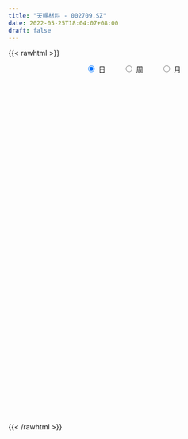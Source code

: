 ```yaml
---
title: "天赐材料 - 002709.SZ"
date: 2022-05-25T18:04:07+08:00
draft: false
---
```

{{< rawhtml >}}
    <div style="text-align: center">
        <label style="padding: 1rem;"><input style="margin-right: .5rem" type="radio" name="period" value="D" checked onclick="period_change(this)">日</label>
        <label style="padding: 1rem;"><input style="margin-right: .5rem" type="radio" name="period" value="W" onclick="period_change(this)">周</label>
        <label style="padding: 1rem;"><input style="margin-right: .5rem" type="radio" name="period" value="M" onclick="period_change(this)">月</label>
    </div>
    <div id="chart" style="height: 700px;"></div> 
    <script type="text/javascript">
        const D_v = [146610.89,296050.94,270060.99,301395.14,248421.89,212998.62,161879.85,190440.83,153342.07,204716.61,340727.83,341627.87,284047.06,204677.48,257023.38,271133.71,210366.09,283692.91,171158.28,264083.84,247212.95,197662.8,270755.02,348395.5,330061.61,251021.34,270793.5,261321.87,198072.97,214723.4,231269.97,252155.11,188800.16,212607.61,224177.78,234245.81,293878.9,325997.08,310936.16,480791.46,459221.51,317027.76,375090.92,255789.93,343182.41,430752.64,280486.42,303222.62,254091.18,371368.06,314165.28,293637.95,295348.23,248894.53,263491.86,388857.61,259674.28,325406.55,360393.08,289061.78,281827.35,284342.46,198847.44,163125.57,172886.31,195305.27,139134.99,172456.84,221034.57,202515.23,197557.16,142038.43,335033.81,204730.26,175679.51,208473.36,149776.09,233798.6,178527.36,191777.98,202670.89,237260.34,178100.0,201797.91,141532.88,147325.65,244828.42,168532.45,171125.82,178998.53,108762.5,217595.95,181544.03,163168.52,131994.87,192333.71,220668.77,283054.77,222512.56,137411.01,159674.37,176926.82,239869.65,231382.66,218200.62,199398.53,238020.04,132437.32,301415.98,204168.93,345527.56,206762.62,264691.93,238703.12,144588.13,148234.44,187689.96,161597.79,220700.37,163004.31,247758.36,147367.15,128318.87,238758.02,162579.71,158253.11,159910.02,233366.84,277795.39,218167.85,211755.01,111253.94,168132.67,191182.46,130188.89,132173.1,104055.81,108575.57,135527.95,224774.46,252635.95,206531.11,239644.67,250541.52,184200.28,152396.98,119693.05,103711.94,167913.37,108616.49,105698.31,106948.12,168082.66,109513.66,163779.92,121816.95,87569.04,135667.39,206734.64,195547.97,125663.28,157980.37,146262.17,143483.73,173334.76,103733.25,127176.82,143616.57,386325.56,239912.36,159230.25,146559.89,143792.0,108228.38,74557.81,123439.91,121666.12,120037.13,130310.4,127168.72,104590.49,154105.68,113580.98,156676.98,96139.54,238461.4,150407.32,110605.42,141100.31,217024.82,254185.93,150321.79,213029.3,195712.95,211738.32,138589.24,183735.04,160916.59,166741.53,157720.02,138620.0,290796.46,138980.89,196262.71,241016.26,261226.59,117765.19,124157.71,145324.23,133573.59,119413.91,119412.57,119238.96,130275.35,133876.48,132878.9,131158.8,139267.39,94882.17,101571.7,131060.59,122595.27,145145.26,138829.05,238593.53,170345.84,135332.06,143956.98,130405.36,123000.51,164869.85,135738.63,249543.98,179599.65,251785.23,190237.08,116850.07,102608.07,180442.78,302788.59,185355.58,148827.36,284434.01,441293.5,583297.9,473260.66,413546.67,307626.77,397016.55,336366.91]
const D_histogram = [0.0,0.199742906,0.39771503,0.6200708829,0.724159089,0.8056736411,0.790508391,0.7321380054,0.5982944997,0.6158916734,0.8154912636,1.0768945749,1.046984046,0.9757170545,0.9402782033,0.9999348597,0.8997702662,0.6810752378,0.4715559149,0.5243707403,0.4443672842,0.303008352,-0.1453010277,-0.3693327011,-0.2350636783,-0.1766401994,0.0421191784,0.1548090115,0.0746003832,0.0566511764,0.0100604232,0.0103891039,-0.0322011999,-0.2369835095,-0.4148462179,-0.4545943306,-0.5384488484,-0.4496559787,-0.4858330198,-0.1810332417,-0.0455497857,0.1673578109,-0.0662635813,-0.260444555,-0.619200521,-1.0142850003,-1.1193207346,-0.9793382409,-0.8205601836,-0.6402896022,-0.5674129575,-0.7397020848,-0.6446741414,-0.446797592,-0.425259724,-0.1627975222,-0.0854741042,0.2955326642,0.6639341518,0.9322612903,1.0820484142,0.893568971,0.7669255444,0.7429108992,0.5551308769,0.2158995291,-0.0443398939,-0.128770255,0.0611929122,0.213931862,0.3234279911,0.7595237451,0.9147278084,0.8278513334,0.817346732,0.6403302772,0.4688565883,0.0697163441,-0.0502749392,-0.4143878438,-0.5056439078,-0.1951509928,-0.1464591417,-0.0440472816,0.0534861214,0.0361898264,0.2124859141,0.3367993451,0.3292982146,0.4743910974,0.5143038692,0.154656007,0.0494393026,-0.1328219299,-0.5031620569,-0.8046892175,-0.5432256553,-0.8275371072,-0.9970593362,-1.2616664496,-1.3367194051,-1.4736765637,-1.300279226,-1.1467911144,-0.8717150203,-0.5886588464,-0.5322326694,-0.5882131445,-0.1872210048,0.1936062823,0.8080391115,1.1787822083,1.3965403482,1.0700754893,0.7630879902,0.3815174676,0.0646003309,-0.1075013644,-0.0267445143,-0.0256671242,-0.2679286842,-0.4518779175,-0.570532108,-0.9365542407,-1.228630666,-1.298350264,-1.3225933296,-1.4202590045,-1.17480684,-0.9096386348,-0.8604989627,-0.7625286583,-0.5739344553,-0.3247557738,-0.1983085392,-0.0506536141,0.0221375054,0.0298695255,-0.0280598977,-0.2476970368,-0.1767747927,-0.2273062384,-0.1678557701,-0.2701677603,-0.2982564628,-0.3157256765,-0.266567706,-0.2923881743,-0.3986918602,-0.3986817186,-0.331753398,-0.3220246188,-0.4265531869,-0.4551561945,-0.2678099039,-0.1099981953,-0.0348351045,-0.0169244034,-0.0849447082,-0.3127681238,-0.4118575197,-0.4070098921,-0.4206780572,-0.4579076974,-0.2963882006,-0.2222664192,-0.060147615,0.1129437165,0.0153428559,-0.1485492319,-0.1982615367,-0.1286460127,0.0574290939,0.1328635821,0.177815046,0.1939233638,0.1316866563,0.2068914887,0.1025713544,0.0637623902,-0.0151677921,-0.1157111322,-0.1386554078,0.0055472488,0.1061733767,0.3936874367,0.487500461,0.5505857704,0.6126771894,0.7909265577,0.9116232744,0.9913266531,1.1514601805,1.1772305389,0.9641536715,0.7907504844,0.4839970634,0.1111732545,-0.1315855568,-0.3194208068,-0.1353759179,0.0771092711,0.1137977966,0.1487775669,0.3288895994,0.5488756052,0.600351956,0.6642069664,0.6307720832,0.5151088454,0.3984572274,0.1690770063,-0.0834929532,-0.1659509494,-0.1098223364,-0.2339508589,-0.2360513595,-0.3496703357,-0.4186330701,-0.4892814059,-0.6477969718,-0.6851379128,-0.7276704175,-0.7077422088,-0.7365604626,-0.6766901623,-0.5675885784,-0.5889958148,-0.6307712867,-0.6921452945,-0.8358346297,-0.9243454479,-0.7448252999,-0.5857469124,-0.3275864511,-0.1193462948,-0.0097989277,0.094315032,0.2077428991,0.444242084,0.5504258023,0.5845999374,0.5460929548,0.6019273061,0.7457793199,0.8519572177,0.873407068,0.8545903277,0.6666223219,0.483714245]
const D_fast = [0.0,0.2496786325,0.547079514,0.9244530876,1.209581066,1.4925140283,1.674975876,1.7996399917,1.8153701109,1.9869402031,2.3904126091,2.9210395642,3.1528750468,3.3255373189,3.5251680185,3.8348083898,3.9595863629,3.9111601439,3.8195297998,4.0034373102,4.0345256752,3.968918831,3.4842841943,3.1679193457,3.243422449,3.257685878,3.4869750503,3.6383671363,3.5768086039,3.5730221912,3.5289465438,3.5318725004,3.4812318966,3.2172037097,2.9356294468,2.7822327515,2.5637660215,2.5401448966,2.3825096005,2.6420510683,2.7661470778,3.0208941271,2.7707068396,2.5114147272,1.9978586308,1.3492029015,0.9643369836,0.859484917,0.8131229285,0.8333211092,0.7643445146,0.4071298661,0.3409892742,0.4271664255,0.3423893626,0.5641521838,0.6201070758,1.0749970103,1.6093820357,2.1107744969,2.5310737243,2.5659865239,2.6310744834,2.7927875629,2.7437902599,2.4585337944,2.1872093979,2.070586473,2.2758478683,2.4820697836,2.6724229105,3.2983996007,3.6822856161,3.8023719744,3.996204056,3.9792701706,3.9250106288,3.5432994706,3.4107394525,2.9430295869,2.725362546,2.9870677128,2.9991447784,3.0905448181,3.2014497515,3.193200913,3.4226184793,3.6311317466,3.7059551697,3.9696458269,4.138134566,3.8171507055,3.7242938268,3.5088271118,3.0126964706,2.5099970056,2.635654154,2.1444584252,1.7256713622,1.1456476364,0.7364148297,0.23103853,0.0793660613,-0.0538436057,0.0033037333,0.1391951956,0.0625632052,-0.140470556,0.2137163326,0.6429451902,1.4593877973,2.1248264462,2.6917196731,2.6327736866,2.516558185,2.2303670293,1.9295999753,1.730622939,1.8046936605,1.7993542695,1.4901105385,1.1931918257,0.9319046083,0.3317439154,-0.2674901764,-0.6617973404,-1.0166887384,-1.4694191644,-1.5176687099,-1.4799101634,-1.645895232,-1.7385570922,-1.6934465029,-1.5254567649,-1.4485866651,-1.3135951435,-1.2352696477,-1.2200702462,-1.2850146439,-1.5665760422,-1.5398474962,-1.6472055015,-1.6297189757,-1.799572906,-1.9022257242,-1.998626357,-2.0161103131,-2.1150278249,-2.3210044759,-2.4206647639,-2.4366747928,-2.5074521683,-2.7186190331,-2.8610110893,-2.7406172747,-2.6103051149,-2.5438508003,-2.5301712,-2.6194276818,-2.9254431284,-3.1274969043,-3.2244017496,-3.3432394291,-3.4949459936,-3.407523547,-3.3889683704,-3.2418864699,-3.0405592093,-3.1343243559,-3.3353537517,-3.4346314406,-3.3971774198,-3.1967450398,-3.0880946561,-2.9986894306,-2.9341002719,-2.9634153153,-2.8364876107,-2.9151649064,-2.9380332731,-3.0207554034,-3.1502265265,-3.207834654,-3.0622451852,-2.9350757133,-2.549139794,-2.3334516546,-2.1327199025,-1.9174591862,-1.5414781784,-1.1928756432,-0.8653406011,-0.4173420286,-0.0972640355,-0.069302485,-0.045018051,-0.2307722061,-0.5758027014,-0.8514579019,-1.1191483536,-0.9689474442,-0.7371849374,-0.6720469628,-0.5998728007,-0.3375383684,0.0196665387,0.2212308786,0.4511376305,0.5753957681,0.5885097417,0.5714724305,0.3843614611,0.1109182632,-0.0130274703,0.0156455586,-0.1669706786,-0.2280840192,-0.4291205792,-0.6027415812,-0.7957102684,-1.1161750773,-1.3248004964,-1.5492506055,-1.706257949,-1.9192163185,-2.0285185587,-2.0613141195,-2.2299703096,-2.4294386032,-2.6638489346,-3.0164969272,-3.3360941074,-3.3427802844,-3.3301386249,-3.1538747764,-2.9754711938,-2.8683735586,-2.7406808409,-2.575317249,-2.2277575432,-1.9839673743,-1.8036432548,-1.7056269987,-1.4993108209,-1.1690139771,-0.8498467749,-0.6100451575,-0.4152143159,-0.4365267413,-0.4985062569]
const D_slow = [0.0,0.0499357265,0.149364484,0.3043822047,0.485421977,0.6868403872,0.884467485,1.0675019863,1.2170756112,1.3710485296,1.5749213455,1.8441449892,2.1058910008,2.3498202644,2.5848898152,2.8348735301,3.0598160967,3.2300849061,3.3479738849,3.4790665699,3.590158391,3.665910479,3.6295852221,3.5372520468,3.4784861272,3.4343260774,3.444855872,3.4835581248,3.5022082206,3.5163710148,3.5188861206,3.5214833965,3.5134330965,3.4541872192,3.3504756647,3.2368270821,3.10221487,2.9898008753,2.8683426203,2.8230843099,2.8116968635,2.8535363162,2.8369704209,2.7718592822,2.6170591519,2.3634879018,2.0836577182,1.8388231579,1.633683112,1.4736107115,1.3317574721,1.1468319509,0.9856634156,0.8739640175,0.7676490866,0.726949706,0.70558118,0.779464346,0.945447884,1.1785132065,1.4490253101,1.6724175529,1.864148939,2.0498766637,2.188659383,2.2426342653,2.2315492918,2.199356728,2.2146549561,2.2681379216,2.3489949194,2.5388758556,2.7675578077,2.9745206411,3.1788573241,3.3389398934,3.4561540404,3.4735831265,3.4610143917,3.3574174307,3.2310064538,3.1822187056,3.1456039201,3.1345920997,3.1479636301,3.1570110867,3.2101325652,3.2943324015,3.3766569551,3.4952547295,3.6238306968,3.6624946985,3.6748545242,3.6416490417,3.5158585275,3.3146862231,3.1788798093,2.9719955325,2.7227306984,2.407314086,2.0731342347,1.7047150938,1.3796452873,1.0929475087,0.8750187536,0.727854042,0.5947958747,0.4477425885,0.4009373373,0.4493389079,0.6513486858,0.9460442379,1.2951793249,1.5626981973,1.7534701948,1.8488495617,1.8649996444,1.8381243033,1.8314381748,1.8250213937,1.7580392227,1.6450697433,1.5024367163,1.2682981561,0.9611404896,0.6365529236,0.3059045912,-0.0491601599,-0.3428618699,-0.5702715286,-0.7853962693,-0.9760284339,-1.1195120477,-1.2007009911,-1.2502781259,-1.2629415294,-1.2574071531,-1.2499397717,-1.2569547461,-1.3188790053,-1.3630727035,-1.4198992631,-1.4618632056,-1.5294051457,-1.6039692614,-1.6829006805,-1.749542607,-1.8226396506,-1.9223126156,-2.0219830453,-2.1049213948,-2.1854275495,-2.2920658462,-2.4058548948,-2.4728073708,-2.5003069196,-2.5090156958,-2.5132467966,-2.5344829737,-2.6126750046,-2.7156393845,-2.8173918576,-2.9225613719,-3.0370382962,-3.1111353464,-3.1667019512,-3.1817388549,-3.1535029258,-3.1496672118,-3.1868045198,-3.236369904,-3.2685314071,-3.2541741337,-3.2209582381,-3.1765044766,-3.1280236357,-3.0951019716,-3.0433790994,-3.0177362608,-3.0017956633,-3.0055876113,-3.0345153944,-3.0691792463,-3.0677924341,-3.0412490899,-2.9428272307,-2.8209521155,-2.6833056729,-2.5301363756,-2.3324047361,-2.1044989175,-1.8566672542,-1.5688022091,-1.2744945744,-1.0334561565,-0.8357685354,-0.7147692696,-0.6869759559,-0.7198723451,-0.7997275468,-0.8335715263,-0.8142942085,-0.7858447594,-0.7486503676,-0.6664279678,-0.5292090665,-0.3791210775,-0.2130693359,-0.0553763151,0.0734008963,0.1730152031,0.2152844547,0.1944112164,0.1529234791,0.125467895,0.0669801802,0.0079673404,-0.0794502436,-0.1841085111,-0.3064288625,-0.4683781055,-0.6396625837,-0.821580188,-0.9985157402,-1.1826558559,-1.3518283965,-1.4937255411,-1.6409744948,-1.7986673164,-1.9717036401,-2.1806622975,-2.4117486595,-2.5979549844,-2.7443917125,-2.8262883253,-2.856124899,-2.8585746309,-2.8349958729,-2.7830601481,-2.6719996272,-2.5343931766,-2.3882431922,-2.2517199535,-2.101238127,-1.914793297,-1.7018039926,-1.4834522256,-1.2698046437,-1.1031490632,-0.9822205019]
const D_data = [['2021-05-14', 30.9171, 31.2798, 29.9085, 31.399],['2021-05-17', 31.4835, 34.4097, 31.2996, 34.4097],['2021-05-18', 34.7774, 35.7213, 34.2259, 36.2182],['2021-05-19', 35.1053, 37.6092, 35.0258, 38.6923],['2021-05-20', 37.3658, 37.6092, 37.0379, 38.3843],['2021-05-21', 38.0117, 38.5284, 37.9471, 39.363],['2021-05-24', 38.2551, 38.2501, 37.2664, 38.7023],['2021-05-25', 38.8066, 38.2601, 37.0627, 39.0003],['2021-05-26', 38.6476, 37.49, 37.2615, 38.8016],['2021-05-27', 38.2253, 39.7456, 37.2863, 39.7456],['2021-05-28', 41.6335, 43.4022, 40.3666, 43.7201],['2021-05-31', 44.2169, 46.4328, 43.7201, 46.7507],['2021-06-01', 45.3596, 44.5448, 43.0146, 45.3596],['2021-06-02', 44.7734, 44.8827, 43.9884, 45.6478],['2021-06-03', 44.1126, 46.1645, 43.2829, 48.2064],['2021-06-04', 46.1049, 48.589, 45.5087, 49.6223],['2021-06-07', 47.6202, 47.6599, 46.5073, 48.3356],['2021-06-08', 47.4463, 46.393, 44.6889, 49.9204],['2021-06-09', 46.1694, 46.2787, 44.5846, 46.6911],['2021-06-10', 46.0303, 50.0297, 45.8962, 50.0297],['2021-06-11', 49.5627, 49.1851, 47.8636, 50.4421],['2021-06-15', 49.9304, 48.6337, 47.8487, 51.0731],['2021-06-16', 47.8487, 43.7698, 43.7698, 48.3455],['2021-06-17', 42.3042, 45.0615, 42.1651, 45.7173],['2021-06-18', 45.7074, 49.5677, 45.0665, 49.5677],['2021-06-21', 51.1724, 49.4683, 48.3455, 51.5699],['2021-06-22', 50.1788, 52.6679, 48.7281, 53.9049],['2021-06-23', 52.7175, 52.8119, 51.6543, 55.0526],['2021-06-24', 53.2193, 51.0731, 50.5663, 53.4578],['2021-06-25', 51.1973, 52.1412, 49.4336, 52.3698],['2021-06-28', 51.6543, 52.1363, 50.3527, 53.0603],['2021-06-29', 53.3584, 53.11, 51.1029, 53.6565],['2021-06-30', 52.0021, 52.951, 51.1277, 53.6516],['2021-07-01', 52.9411, 50.6359, 49.677, 52.951],['2021-07-02', 49.682, 50.1589, 49.682, 51.7934],['2021-07-05', 50.8743, 51.4208, 49.7813, 52.4145],['2021-07-06', 52.2853, 50.5862, 48.5939, 52.8417],['2021-07-07', 49.6223, 52.802, 48.4797, 53.0703],['2021-07-08', 53.2293, 51.4208, 51.4208, 55.0426],['2021-07-09', 50.6756, 56.5629, 49.2646, 56.5629],['2021-07-12', 56.1406, 55.9469, 53.8205, 57.8],['2021-07-13', 55.9667, 58.3167, 55.6488, 58.734],['2021-07-14', 57.1343, 53.11, 52.9411, 57.2436],['2021-07-15', 52.1661, 52.7126, 51.396, 53.6565],['2021-07-16', 52.0667, 49.1802, 49.0858, 52.6033],['2021-07-19', 48.1915, 46.3781, 45.5087, 48.1915],['2021-07-20', 46.3533, 48.117, 45.9061, 48.584],['2021-07-21', 48.8423, 50.7203, 48.738, 51.4258],['2021-07-22', 51.2271, 51.2917, 49.7515, 51.9475],['2021-07-23', 53.9049, 52.1164, 51.4208, 55.147],['2021-07-26', 52.2654, 51.1724, 49.5826, 54.3918],['2021-07-27', 50.621, 47.4811, 46.6017, 52.489],['2021-07-28', 46.1446, 50.2185, 46.1446, 50.4024],['2021-07-29', 51.6593, 51.9971, 50.1738, 52.4145],['2021-07-30', 51.6692, 50.149, 49.1851, 52.5635],['2021-08-02', 51.2221, 53.8105, 51.1973, 54.6502],['2021-08-03', 53.4578, 52.4145, 50.4421, 53.9447],['2021-08-04', 52.4145, 57.6559, 52.2456, 57.6559],['2021-08-05', 58.6197, 60.0407, 56.6374, 61.2281],['2021-08-06', 62.0876, 61.3075, 60.8107, 65.0784],['2021-08-09', 60.1201, 61.9534, 57.6758, 63.7916],['2021-08-10', 61.1088, 58.6247, 56.856, 62.5993],['2021-08-11', 59.3501, 59.4643, 56.5381, 59.8866],['2021-08-12', 58.6744, 61.2281, 58.0683, 62.4254],['2021-08-13', 59.6184, 59.4246, 59.1215, 63.5134],['2021-08-16', 59.1215, 56.7219, 55.3656, 59.2209],['2021-08-17', 56.7269, 56.4735, 56.0413, 58.5999],['2021-08-18', 57.1939, 57.9888, 56.5927, 60.4729],['2021-08-19', 57.8646, 62.0031, 56.6474, 62.5993],['2021-08-20', 62.0279, 62.8974, 61.387, 64.83],['2021-08-23', 63.5929, 63.6128, 61.6553, 64.5866],['2021-08-24', 67.5675, 69.9721, 67.0955, 69.9721],['2021-08-25', 71.3383, 69.1076, 67.3042, 72.5158],['2021-08-26', 69.1076, 67.3687, 66.3254, 69.987],['2021-08-27', 66.6881, 69.1623, 66.39, 69.9472],['2021-08-30', 69.0679, 67.6172, 66.8968, 71.2241],['2021-08-31', 67.6172, 67.6718, 66.0025, 68.6108],['2021-09-01', 67.1203, 63.9804, 62.0279, 67.7811],['2021-09-02', 63.4936, 66.5738, 63.3445, 66.8272],['2021-09-03', 66.0273, 62.4999, 61.4963, 67.0707],['2021-09-06', 62.2912, 64.7853, 59.2954, 65.7342],['2021-09-07', 64.5269, 70.5931, 64.0301, 70.9558],['2021-09-08', 70.4739, 68.6009, 67.7265, 70.7968],['2021-09-09', 69.0579, 70.0565, 67.8258, 72.9729],['2021-09-10', 69.828, 70.9906, 68.2928, 71.8103],['2021-09-13', 70.7571, 70.2553, 68.4617, 72.2873],['2021-09-14', 70.0516, 73.6684, 68.0693, 76.5102],['2021-09-15', 74.4435, 74.518, 73.6883, 77.0567],['2021-09-16', 73.2809, 73.9268, 72.5406, 77.007],['2021-09-17', 73.9317, 77.0269, 72.8636, 77.6927],['2021-09-22', 75.5166, 77.1163, 74.5279, 77.5834],['2021-09-23', 78.2491, 72.0289, 70.7471, 79.2874],['2021-09-24', 71.542, 74.5627, 70.3497, 77.9361],['2021-09-27', 74.9204, 73.3057, 71.3433, 76.9474],['2021-09-28', 73.3008, 69.7038, 69.0579, 74.5726],['2021-09-29', 69.5547, 68.7052, 68.0146, 72.9729],['2021-09-30', 69.5547, 75.5762, 68.8542, 75.5762],['2021-10-08', 77.007, 68.5611, 68.0196, 77.4542],['2021-10-11', 68.0593, 68.4419, 62.6042, 69.1374],['2021-10-12', 67.1452, 65.5305, 64.9343, 68.3922],['2021-10-13', 65.5355, 66.2608, 64.2288, 66.5738],['2021-10-14', 65.3318, 64.05, 62.8477, 65.7044],['2021-10-15', 64.5866, 67.1452, 62.8974, 67.6172],['2021-10-18', 66.6285, 66.9763, 63.5929, 68.263],['2021-10-19', 66.8521, 68.9933, 66.5788, 69.3063],['2021-10-20', 67.9699, 70.136, 67.2197, 72.9729],['2021-10-21', 70.5434, 67.8606, 65.5802, 70.5434],['2021-10-22', 66.5788, 66.077, 65.1827, 68.0047],['2021-10-25', 66.8173, 72.491, 66.385, 72.5357],['2021-10-26', 74.5229, 74.4236, 73.0325, 76.5847],['2021-10-27', 76.5152, 80.5345, 75.0247, 81.8659],['2021-10-28', 82.6459, 81.0661, 80.4848, 84.7127],['2021-10-29', 81.4536, 81.9405, 78.9943, 83.4011],['2021-11-01', 82.4721, 76.0184, 75.7004, 82.4721],['2021-11-02', 77.007, 75.5166, 74.0758, 77.012],['2021-11-03', 74.4136, 73.4299, 71.4824, 75.2582],['2021-11-04', 74.5826, 72.789, 71.8401, 76.4357],['2021-11-05', 74.0212, 73.5243, 72.6152, 76.2419],['2021-11-08', 71.542, 76.6543, 70.6478, 78.0851],['2021-11-09', 76.7586, 76.1177, 73.5293, 77.3697],['2021-11-10', 75.0098, 72.5506, 68.8989, 75.0297],['2021-11-11', 71.5917, 72.0786, 70.3, 72.7841],['2021-11-12', 71.5569, 71.8898, 70.6229, 72.7841],['2021-11-15', 71.0452, 67.0657, 66.077, 71.0999],['2021-11-16', 66.8222, 65.4957, 64.9443, 67.5625],['2021-11-17', 66.4844, 66.3999, 65.8783, 68.114],['2021-11-18', 66.5738, 65.7292, 64.2885, 66.9017],['2021-11-19', 66.0671, 63.3942, 62.9222, 66.1764],['2021-11-22', 64.0897, 67.0259, 64.0897, 67.2445],['2021-11-23', 67.0408, 67.7563, 65.0834, 67.8358],['2021-11-24', 67.7165, 65.0933, 64.6859, 68.427],['2021-11-25', 65.4311, 65.3268, 63.5979, 65.5752],['2021-11-26', 64.979, 66.554, 64.8598, 68.1189],['2021-11-29', 64.6213, 67.9749, 64.2388, 68.8095],['2021-11-30', 68.3177, 67.0707, 66.7924, 68.8095],['2021-12-01', 67.0707, 67.801, 65.8584, 68.3127],['2021-12-02', 67.6668, 67.2694, 66.4596, 68.104],['2021-12-03', 67.0707, 66.5142, 65.8634, 67.7414],['2021-12-06', 66.3354, 65.3765, 65.0834, 67.6022],['2021-12-07', 65.5802, 62.3012, 61.397, 65.8286],['2021-12-08', 63.1309, 65.1778, 63.106, 66.6732],['2021-12-09', 64.9592, 63.3495, 62.9967, 65.0883],['2021-12-10', 62.8477, 64.3878, 62.5993, 64.9095],['2021-12-13', 64.5965, 61.854, 61.854, 64.984],['2021-12-14', 61.551, 61.9783, 60.6666, 62.5496],['2021-12-15', 62.3906, 61.5063, 61.2728, 62.9272],['2021-12-16', 61.7845, 61.9484, 60.8604, 62.2863],['2021-12-17', 61.7199, 60.5921, 60.5872, 62.0975],['2021-12-20', 60.4133, 58.6794, 57.7801, 60.5474],['2021-12-21', 58.6794, 59.1215, 58.6197, 60.4381],['2021-12-22', 59.7823, 59.5538, 59.4942, 60.5673],['2021-12-23', 60.1152, 58.4757, 58.2918, 60.3636],['2021-12-24', 58.9725, 56.1655, 55.0526, 59.1215],['2021-12-27', 57.1939, 56.0661, 55.147, 57.2336],['2021-12-28', 56.24, 58.5651, 55.7432, 58.8483],['2021-12-29', 58.4757, 58.6247, 57.2336, 59.4445],['2021-12-30', 58.6545, 57.805, 57.7404, 59.4196],['2021-12-31', 58.1279, 56.9604, 56.8411, 59.042],['2022-01-04', 58.3862, 55.3457, 54.9979, 58.6247],['2022-01-05', 54.6005, 52.012, 51.7438, 54.6353],['2022-01-06', 51.6891, 52.0667, 51.1227, 52.5685],['2022-01-07', 51.9425, 52.3896, 51.1277, 53.2988],['2022-01-10', 52.2952, 51.391, 50.6756, 52.6033],['2022-01-11', 51.6047, 50.1788, 49.7316, 52.484],['2022-01-12', 51.4208, 52.2654, 51.0731, 52.4642],['2022-01-13', 52.2654, 51.1526, 51.0234, 52.3747],['2022-01-14', 50.4371, 52.33, 50.4371, 52.961],['2022-01-17', 51.7686, 52.9461, 51.6742, 53.6814],['2022-01-18', 52.1661, 49.359, 48.5741, 52.1661],['2022-01-19', 49.4336, 47.3121, 46.8501, 49.5379],['2022-01-20', 47.3121, 47.5655, 46.865, 48.0921],['2022-01-21', 47.0886, 48.5194, 46.8898, 49.513],['2022-01-24', 48.1915, 50.1788, 47.7841, 51.0035],['2022-01-25', 50.1937, 49.1156, 49.0113, 51.1178],['2022-01-26', 49.1156, 48.7281, 48.1915, 50.1092],['2022-01-27', 49.2299, 48.2313, 48.1915, 50.3775],['2022-01-28', 48.4399, 46.8103, 46.2937, 49.1851],['2022-02-07', 48.1915, 48.266, 47.3718, 49.7813],['2022-02-08', 47.9481, 45.6279, 44.7237, 48.1865],['2022-02-09', 45.9359, 45.6975, 44.0679, 45.9757],['2022-02-10', 46.1049, 44.4654, 44.0778, 46.1595],['2022-02-11', 44.1176, 43.2233, 43.0941, 45.2106],['2022-02-14', 43.0743, 43.3227, 42.7315, 44.0927],['2022-02-15', 43.2879, 45.2553, 43.2879, 45.305],['2022-02-16', 45.6577, 44.9821, 44.2915, 45.6577],['2022-02-17', 44.9821, 48.1518, 44.5697, 49.1851],['2022-02-18', 48.1269, 46.701, 46.4974, 48.1965],['2022-02-21', 46.8948, 46.7656, 46.1446, 47.4363],['2022-02-22', 46.4974, 47.1879, 45.8614, 47.6202],['2022-02-23', 47.0737, 49.513, 46.9644, 50.2632],['2022-02-24', 49.1851, 49.9701, 48.8374, 51.396],['2022-02-25', 50.7849, 50.4818, 50.0496, 51.4308],['2022-02-28', 50.6657, 52.7573, 50.1838, 53.0603],['2022-03-01', 53.4081, 52.3101, 51.4059, 53.7758],['2022-03-02', 51.7934, 49.5031, 48.9268, 52.1015],['2022-03-03', 49.4336, 49.523, 48.4797, 49.985],['2022-03-04', 47.7841, 46.9495, 46.701, 49.0957],['2022-03-07', 46.7507, 44.4157, 44.1673, 46.7507],['2022-03-08', 44.4455, 44.2666, 42.8606, 45.6229],['2022-03-09', 44.515, 43.4966, 41.241, 44.8032],['2022-03-10', 47.4363, 47.8487, 46.1098, 47.8487],['2022-03-11', 47.5953, 49.1404, 46.9544, 49.4336],['2022-03-14', 47.9928, 47.5754, 47.5407, 48.6883],['2022-03-15', 47.5506, 47.7444, 46.701, 50.3576],['2022-03-16', 49.4186, 50.2384, 48.0772, 50.6756],['2022-03-17', 52.1661, 52.0915, 51.1724, 53.8851],['2022-03-18', 51.6196, 51.1128, 50.3378, 52.638],['2022-03-21', 51.4208, 52.0468, 50.6756, 53.1994],['2022-03-22', 53.2044, 51.4109, 50.7054, 53.2044],['2022-03-23', 51.8431, 50.4371, 49.8807, 52.017],['2022-03-24', 50.4272, 50.1788, 48.6138, 50.6756],['2022-03-25', 50.2781, 48.0822, 47.8934, 50.5067],['2022-03-28', 47.0985, 46.547, 45.9856, 48.4548],['2022-03-29', 47.4413, 47.6947, 46.7507, 48.8672],['2022-03-30', 47.9679, 49.2696, 47.2078, 49.6571],['2022-03-31', 48.8721, 46.701, 46.6067, 48.9119],['2022-04-01', 46.2589, 47.7046, 46.1844, 48.8771],['2022-04-06', 48.6883, 45.7521, 45.1559, 48.6883],['2022-04-07', 45.464, 45.4888, 44.8032, 46.3632],['2022-04-08', 45.3596, 44.6889, 44.6045, 46.1993],['2022-04-11', 44.0828, 42.4532, 42.2346, 44.0828],['2022-04-12', 42.2297, 42.8259, 41.7328, 43.1289],['2022-04-13', 42.8209, 41.872, 41.8223, 43.6158],['2022-04-14', 42.5278, 41.8869, 41.6583, 43.2233],['2022-04-15', 42.3241, 40.5156, 39.8251, 42.4284],['2022-04-18', 40.2424, 40.9628, 38.8662, 41.4397],['2022-04-19', 41.2311, 41.3354, 40.9727, 42.1303],['2022-04-20', 41.6484, 39.2488, 39.1991, 41.6832],['2022-04-21', 38.9705, 38.0862, 37.957, 39.6959],['2022-04-22', 37.3658, 36.7597, 36.7448, 38.0812],['2022-04-25', 35.6518, 34.2607, 34.2309, 36.4218],['2022-04-26', 34.4544, 33.2869, 33.1081, 34.678],['2022-04-27', 32.9441, 35.8654, 32.4821, 36.1933],['2022-04-28', 35.5226, 35.612, 34.7823, 36.4467],['2022-04-29', 35.9747, 37.2217, 34.7823, 37.341],['2022-05-05', 36.5113, 37.2764, 36.1188, 37.8378],['2022-05-06', 36.089, 36.4417, 35.8455, 37.331],['2022-05-09', 36.705, 36.5808, 36.3573, 37.3906],['2022-05-10', 36.5063, 37.0081, 35.4978, 37.4105],['2022-05-11', 37.1621, 39.373, 36.864, 40.6895],['2022-05-12', 38.7519, 38.6973, 38.1607, 39.1146],['2022-05-13', 39.0003, 38.28, 38.121, 39.1991],['2022-05-16', 38.6, 37.48, 37.4, 39.0],['2022-05-17', 37.5, 38.86, 37.01, 39.37],['2022-05-18', 38.86, 40.76, 38.61, 42.3],['2022-05-19', 39.95, 41.35, 39.6, 41.42],['2022-05-20', 41.6, 41.1, 40.61, 41.9],['2022-05-23', 41.15, 41.1, 40.3, 41.38],['2022-05-24', 41.09, 38.86, 38.75, 41.09],['2022-05-25', 38.71, 38.23, 37.89, 39.4]]
const W_v = [756591.5399999999,697669.7999999999,560140.04,393866.4,233557.35,204629.86,223781.98,296389.68,626485.4600000001,929748.8099999999,471221.42,339073.89,285676.12,233972.85,260870.87,247323.83,271949.65,444441.18,197069.43,158419.83,149494.74,162204.95,119006.99,183383.11,229761.19,209114.2,165526.04,215539.38,138967.74,152867.63,150641.18,108521.05,355937.44,343346.28,539084.02,324348.97,277397.5699999999,82678.33,163221.94,134865.07,181518.08,168831.4,347898.3,236324.24,243783.62,162612.65,311107.84,169283.44,162498.2,189732.22,154194.45,207492.12,219496.6,197573.34,406518.9800000001,236462.09,186869.06,188823.92,228780.11,221517.01,216627.33,334583.09,188427.57,252143.99,170051.3,299316.23,255631.79,249025.42,306494.04,280453.73,407584.1,428536.42,367741.68,176460.3,173978.86,100967.37,239162.38,133779.19,434844.54,426276.32,434787.8199999999,352428.16,509557.5,426993.9600000001,369247.74,341252.5699999999,397786.16,243760.33,386049.1200000001,283934.76,165727.95,83791.0,154795.5,132106.15,141249.09,114121.67,80481.46,117695.67,109886.58,156507.76,287427.88,443007.15,512866.65,213274.23,189413.24,170345.66,109843.71,162055.05,166937.0,274717.05,211242.59,161993.7,166222.02,22113.73,79881.38,125773.14,47172.99,127907.04,301637.76,182928.67,216322.34,196886.87,296170.0,362009.12,460418.82,592078.71,322764.48,758374.72,458719.1,489611.01,903710.3099999999,742576.98,1327172.4200000002,955292.05,643378.55,608112.59,545378.3899999999,430001.43,429066.3199999999,464898.1,804571.39,381429.23,440391.08,353609.93,340678.58,367299.91,455591.84,338105.67,398484.67,340729.33,275432.03,421836.6299999999,788533.6900000001,794990.9,687828.9399999999,530814.6899999999,725466.3100000001,695475.1399999999,789340.3799999999,512692.35,973275.1099999999,545431.0699999999,844203.21,711658.49,316839.45,140253.87,806810.6,874513.2000000001,898132.59,858846.99,968234.35,706212.8100000001,624487.6,730893.4500000001,773708.1499999999,772913.23,765267.2,599898.6,806153.88,999931.6900000001,790710.26,975286.75,792673.12,366953.92,347367.03,707687.15,600708.14,511933.97,565551.1399999999,854133.12,548478.3500000001,310483.57,581344.6800000001,786032.6699999999,1096698.1000000001,484272.6900000001,724322.66,1328927.5800000001,1051107.1899999999,1358509.5,1176514.0700000001,1146874.9300000002,1195933.0799999998,1109010.6299999999,1645849.4099999999,1750312.5299999998,1639920.9200000002,1415537.8500000001,1623393.3,1101029.1300000001,930446.8999999999,1055039.1699999999,962353.3899999999,961362.02,910810.8700000001,507902.48,708165.87,283054.77,936394.41,1019439.1700000002,1322567.0199999998,880813.4399999999,907149.0600000001,952867.7,987104.86,666175.8300000001,1059114.1400000001,810543.77,657258.95,618346.96,685926.26,693990.73,1075644.6299999999,571684.22,636212.4199999999,755266.22,873238.27,942804.8500000001,914794.6000000001,955251.6399999999,641882.01,647428.49,335721.26,776223.7,703040.75,981537.34,307087.15,920022.3799999999,2195832.7400000002,1041010.23]
const W_histogram = [0.0,-0.0089855271,-0.0310567916,-0.0769181003,-0.133617777,-0.1479872905,-0.1743652804,-0.1409426365,-0.0602944744,0.0584163754,0.0782884178,0.1236902209,0.0977647363,0.0796421401,0.0339999357,-0.0119424886,-0.0008053511,-0.0575712775,-0.084561147,-0.1113191217,-0.1237223987,-0.0998204003,-0.0584514498,-0.023256454,0.0439420381,0.0567329044,0.0468370015,0.0300449328,0.0030605612,-0.0093252996,0.027855086,0.0468586369,0.069952513,0.0652157971,0.1093650433,0.0614546698,0.052090367,0.0392677349,0.0133410851,-0.0141733321,-0.0689689599,-0.1033918573,-0.070821662,-0.0421607371,-0.0385438917,-0.0563738051,-0.052261831,-0.0716928643,-0.1051576763,-0.1060363704,-0.1197200133,-0.0973305328,-0.0976490148,-0.0928669057,-0.1760010564,-0.2241879363,-0.2516008319,-0.2625976748,-0.2625897551,-0.2547415681,-0.2281466989,-0.1673058986,-0.1241462412,-0.1429964759,-0.1477898866,-0.1203825795,-0.0751163278,-0.0400672789,0.0275730142,0.0473338597,0.1030708161,0.1382630652,0.166759293,0.1707796728,0.1507606071,0.1376758559,0.1359018964,0.131740625,0.1696330467,0.210916937,0.2418409583,0.2515974412,0.3174818567,0.314379282,0.314235927,0.3229988891,0.2682083245,0.217274979,0.1733718949,0.1371664084,0.0786657631,0.034662851,-0.0236099625,-0.0707045155,-0.1164910324,-0.1346050915,-0.1504364056,-0.1439955568,-0.122557783,-0.1027499958,-0.0575242609,-0.0094302229,0.0007945289,0.0162933149,0.0275600645,0.0236252064,0.0196065522,0.0279671084,0.0300234433,0.0495034137,0.0700399243,0.0610100961,0.0387926503,0.0171970023,0.0113982713,0.0064805082,0.0014325895,0.0079048457,0.0193769455,0.0123349068,0.0183760451,0.0250155912,0.0451863898,0.066551444,0.0838578603,0.1175990781,0.1350666168,0.1898098666,0.2235350331,0.2479419391,0.3211743211,0.362441089,0.3713912287,0.2491123832,0.1727178231,0.0695921757,-0.0528454972,-0.1513011647,-0.1953895774,-0.1892561824,-0.1266332484,-0.0763915589,-0.0114681817,0.0224828755,0.0593514366,0.0292528984,0.04178242,0.0607565113,0.0683225026,0.1235795074,0.1704056018,0.2022630214,0.3445309953,0.3705564805,0.3272772886,0.2731740692,0.2429755619,0.1614106408,0.1433215458,0.1367875046,0.1101680736,0.0626077803,0.195259776,0.2748668117,0.3173584227,0.4108872819,0.4925943572,0.3909714092,0.443394729,0.6249056671,0.8408340134,0.7966816788,0.8051949505,0.676162106,0.7120432476,0.9395488601,1.0435794906,1.0543772912,1.2327280151,1.1232789879,1.0354183759,0.5083978546,0.1389479296,-0.0868240141,-0.4018590379,-0.7974804604,-0.9189486898,-0.971425361,-1.1125195428,-1.2035435928,-1.1674356018,-1.0711697461,-0.974609263,-0.5653815645,-0.1266075898,-0.0281804364,0.0344490647,0.5129425385,1.0742847873,1.6756549715,1.9738021654,2.0481419292,2.1134565083,1.8741328707,1.9873361873,1.4311977374,1.1399486341,0.714460331,1.0631741718,1.0441678921,1.1350864976,1.4657359953,1.1009801847,1.2840049864,1.6412130199,1.5426475855,1.3820018177,0.6753502589,0.0193052939,-0.5484840763,0.0505995521,-0.1999374426,-0.5366186721,-1.3462803634,-1.6630643971,-1.8547164582,-2.0868261686,-2.4339009026,-2.8695544666,-2.9981256187,-3.2630766561,-3.3042873355,-3.4349504789,-3.4728893484,-3.5626493947,-3.2212119325,-2.6007220142,-2.2986319151,-1.8414644158,-1.3208099717,-1.1039260859,-0.9169847797,-0.9248780597,-1.1262434483,-1.4091130706,-1.4558512965,-1.4280802017,-1.184715242,-0.7536278115,-0.5888827256]
const W_fast = [0.0,-0.0112319088,-0.0410673712,-0.106158205,-0.196262326,-0.2476286622,-0.3175979721,-0.3194109873,-0.2538364438,-0.1205215001,-0.0810773533,-0.004752995,-0.0062372955,-0.0044493567,-0.0415915771,-0.0905196236,-0.0795838239,-0.1507425697,-0.1988727259,-0.253460481,-0.2967943577,-0.2978474593,-0.2710913713,-0.241710489,-0.1635264873,-0.136552395,-0.1347390475,-0.144019883,-0.1702391144,-0.1849563001,-0.140812143,-0.1100939328,-0.0695119284,-0.0579446951,0.0135458119,-0.0190008941,-0.0153426052,-0.0183483036,-0.040939682,-0.0719974323,-0.1440353001,-0.2043061617,-0.189441382,-0.1713206414,-0.1773397689,-0.2092631336,-0.2182166172,-0.2555708665,-0.3153250976,-0.3427128844,-0.3863265306,-0.3882696833,-0.413000419,-0.4314350363,-0.5585694511,-0.6628033151,-0.7531164187,-0.8297626802,-0.8954021993,-0.9512394043,-0.9816812099,-0.9626668842,-0.9505437871,-1.0051431408,-1.0468840231,-1.0495723608,-1.0230851911,-0.998052962,-0.9235194154,-0.8919251049,-0.8104204445,-0.7406624291,-0.670476378,-0.6237610801,-0.6060899939,-0.5847557812,-0.5525542666,-0.5237803817,-0.4434796983,-0.3494665738,-0.258082313,-0.1854264697,-0.04017159,0.0353206558,0.1137362825,0.2032489668,0.2155104835,0.2188958827,0.2183357723,0.2164218879,0.1775876834,0.1422504841,0.0780751799,0.013304498,-0.061604777,-0.1133701089,-0.1668105245,-0.1963685649,-0.2055702368,-0.2114499486,-0.1806052789,-0.1348687966,-0.1244454125,-0.1048732978,-0.0867165321,-0.0847450886,-0.0838621048,-0.0685097715,-0.0589475757,-0.0270917519,0.0109547397,0.0171774355,0.0046581524,-0.012638245,-0.0155874083,-0.0188850443,-0.0235748157,-0.015126348,0.0011899881,-0.0027683239,0.0078668257,0.0207602697,0.0522276657,0.090230581,0.1285014623,0.1916424496,0.2428766425,0.3450723589,0.4346812837,0.5210736745,0.6745996368,0.8064766769,0.9082746237,0.8482738741,0.8150587697,0.7293311663,0.593682119,0.4574011604,0.3644653534,0.3232847028,0.3542493247,0.3853931245,0.4474494562,0.4870212323,0.5387276525,0.515942339,0.5389174655,0.5730806847,0.5977273017,0.6838791833,0.7733066782,0.8557298531,1.0841305758,1.2027951811,1.2413353114,1.2555256093,1.2860709925,1.2448587316,1.262600023,1.290262858,1.2911854454,1.2592770971,1.4407440368,1.5890677755,1.7108989921,1.9071496719,2.1120053364,2.1081252407,2.2713972427,2.6091345976,3.0352714473,3.1902895323,3.4001015416,3.4401092237,3.6540011771,4.1163940047,4.4813195078,4.7557116312,5.2422443588,5.4136150787,5.5846090606,5.184688003,4.8499750604,4.6024971132,4.18699733,3.5920057923,3.2408003905,2.945467379,2.5262433115,2.1343333633,1.8785824539,1.707055873,1.5599640404,1.8278463477,2.234968425,2.3263504693,2.3975922366,3.004321345,3.8342347907,4.8545187177,5.646116453,6.232491699,6.8261704053,7.0553799853,7.6654173487,7.4670783332,7.4608163884,7.213943168,7.8284505519,8.0704862452,8.445176475,9.1422599716,9.0527492071,9.5567752554,10.3242865439,10.6113830059,10.7962376925,10.2584236984,9.6072050569,8.9022946676,9.514028184,9.2135068287,8.7426709312,7.596439149,6.863889016,6.2085578404,5.4547415878,4.4991916282,3.3461494476,2.4680468907,1.3873266893,0.520044176,-0.4693565871,-1.3755177936,-2.3559401886,-2.8198057096,-2.8494962948,-3.1220641745,-3.1252627791,-2.934810828,-2.9939084636,-3.0362133524,-3.2753261473,-3.758252398,-4.3934002879,-4.804101338,-5.1333502936,-5.1861641443,-4.9434836668,-4.9259592622]
const W_slow = [0.0,-0.0022463818,-0.0100105797,-0.0292401047,-0.062644549,-0.0996413716,-0.1432326917,-0.1784683508,-0.1935419694,-0.1789378756,-0.1593657711,-0.1284432159,-0.1040020318,-0.0840914968,-0.0755915129,-0.078577135,-0.0787784728,-0.0931712922,-0.1143115789,-0.1421413593,-0.173071959,-0.1980270591,-0.2126399215,-0.218454035,-0.2074685255,-0.1932852994,-0.181576049,-0.1740648158,-0.1732996755,-0.1756310004,-0.1686672289,-0.1569525697,-0.1394644415,-0.1231604922,-0.0958192314,-0.0804555639,-0.0674329722,-0.0576160385,-0.0542807672,-0.0578241002,-0.0750663402,-0.1009143045,-0.11861972,-0.1291599043,-0.1387958772,-0.1528893285,-0.1659547862,-0.1838780023,-0.2101674213,-0.236676514,-0.2666065173,-0.2909391505,-0.3153514042,-0.3385681306,-0.3825683947,-0.4386153788,-0.5015155868,-0.5671650055,-0.6328124442,-0.6964978362,-0.753534511,-0.7953609856,-0.8263975459,-0.8621466649,-0.8990941365,-0.9291897814,-0.9479688633,-0.9579856831,-0.9510924295,-0.9392589646,-0.9134912606,-0.8789254943,-0.837235671,-0.7945407528,-0.7568506011,-0.7224316371,-0.688456163,-0.6555210067,-0.613112745,-0.5603835108,-0.4999232712,-0.4370239109,-0.3576534467,-0.2790586262,-0.2004996445,-0.1197499222,-0.0526978411,0.0016209037,0.0449638774,0.0792554795,0.0989219203,0.107587633,0.1016851424,0.0840090135,0.0548862554,0.0212349826,-0.0163741189,-0.0523730081,-0.0830124538,-0.1086999527,-0.123081018,-0.1254385737,-0.1252399415,-0.1211666127,-0.1142765966,-0.108370295,-0.103468657,-0.0964768799,-0.088971019,-0.0765951656,-0.0590851845,-0.0438326605,-0.0341344979,-0.0298352474,-0.0269856795,-0.0253655525,-0.0250074051,-0.0230311937,-0.0181869573,-0.0151032306,-0.0105092194,-0.0042553216,0.0070412759,0.0236791369,0.044643602,0.0740433715,0.1078100257,0.1552624924,0.2111462506,0.2731317354,0.3534253157,0.4440355879,0.5368833951,0.5991614909,0.6423409467,0.6597389906,0.6465276163,0.6087023251,0.5598549308,0.5125408852,0.4808825731,0.4617846834,0.4589176379,0.4645383568,0.479376216,0.4866894406,0.4971350456,0.5123241734,0.529404799,0.5602996759,0.6029010764,0.6534668317,0.7395995805,0.8322387006,0.9140580228,0.9823515401,1.0430954306,1.0834480908,1.1192784772,1.1534753534,1.1810173718,1.1966693168,1.2454842608,1.3142009638,1.3935405694,1.4962623899,1.6194109792,1.7171538315,1.8280025137,1.9842289305,2.1944374339,2.3936078536,2.5949065912,2.7639471177,2.9419579296,3.1768451446,3.4377400172,3.70133434,4.0095163438,4.2903360908,4.5491906847,4.6762901484,4.7110271308,4.6893211273,4.5888563678,4.3894862527,4.1597490803,3.91689274,3.6387628543,3.3378769561,3.0460180557,2.7782256191,2.5345733034,2.3932279123,2.3615760148,2.3545309057,2.3631431719,2.4913788065,2.7599500033,3.1788637462,3.6723142876,4.1843497699,4.7127138969,5.1812471146,5.6780811614,6.0358805958,6.3208677543,6.4994828371,6.76527638,7.026318353,7.3100899774,7.6765239763,7.9517690224,8.272770269,8.683073524,9.0687354204,9.4142358748,9.5830734395,9.587899763,9.4507787439,9.4634286319,9.4134442713,9.2792896033,8.9427195124,8.5269534131,8.0632742986,7.5415677564,6.9330925308,6.2157039141,5.4661725095,4.6504033454,3.8243315115,2.9655938918,2.0973715547,1.2067092061,0.4014062229,-0.2487742806,-0.8234322594,-1.2837983633,-1.6140008563,-1.8899823777,-2.1192285727,-2.3504480876,-2.6320089497,-2.9842872173,-3.3482500414,-3.7052700919,-4.0014489024,-4.1898558552,-4.3370765366]
const W_data = [['2017-07-14', 8.032, 9.1528, 7.763, 9.4308],['2017-07-21', 8.9886, 9.012, 8.651, 9.8333],['2017-07-28', 9.0066, 8.7467, 8.1547, 9.0102],['2017-08-04', 8.6727, 8.2179, 8.2161, 9.2593],['2017-08-11', 8.1908, 7.7125, 7.6547, 8.3749],['2017-08-18', 7.7125, 7.9255, 7.7125, 8.2088],['2017-08-25', 7.9309, 7.5175, 7.402, 8.0193],['2017-09-01', 7.5338, 8.1366, 7.5157, 8.2124],['2017-09-08', 8.1583, 8.9308, 8.1583, 9.3423],['2017-09-15', 9.2954, 9.9217, 9.2431, 10.5047],['2017-09-22', 9.9253, 9.0896, 9.003, 10.0011],['2017-09-29', 9.142, 9.6474, 8.9922, 10.0174],['2017-10-13', 9.6564, 8.8785, 8.7864, 9.8513],['2017-10-20', 8.8803, 8.9146, 8.3207, 8.9886],['2017-10-27', 8.9164, 8.4308, 8.2143, 8.9434],['2017-11-03', 8.4308, 8.1763, 8.1348, 8.7323],['2017-11-10', 8.1439, 8.781, 8.1439, 8.9976],['2017-11-17', 8.8351, 7.7702, 7.689, 9.3279],['2017-11-24', 7.7757, 7.8442, 7.4905, 8.2034],['2017-12-01', 7.837, 7.6042, 7.5284, 7.958],['2017-12-08', 7.6854, 7.5609, 7.1728, 7.7125],['2017-12-15', 7.5085, 7.9309, 7.5085, 8.0428],['2017-12-22', 7.9074, 8.2341, 7.7811, 8.4056],['2017-12-29', 8.2106, 8.3009, 7.8695, 8.4056],['2018-01-05', 8.3929, 8.9579, 8.3929, 9.3243],['2018-01-12', 8.9868, 8.5048, 8.4146, 9.2232],['2018-01-19', 8.485, 8.2431, 7.9868, 8.5193],['2018-01-26', 8.2143, 8.0897, 7.7107, 8.5319],['2018-02-02', 8.0861, 7.8316, 7.4887, 8.1493],['2018-02-09', 7.7612, 7.8803, 7.5591, 8.3388],['2018-02-14', 8.1222, 8.5518, 7.9922, 8.8478],['2018-02-23', 8.6059, 8.4832, 8.429, 8.8622],['2018-03-02', 8.5644, 8.6745, 7.7847, 9.0229],['2018-03-09', 8.6998, 8.411, 8.2052, 8.8965],['2018-03-16', 8.4164, 9.1853, 8.4092, 9.5012],['2018-03-23', 9.0752, 8.0771, 7.9778, 9.2539],['2018-03-30', 7.9904, 8.4399, 7.9038, 8.5987],['2018-04-04', 8.4868, 8.3641, 8.2305, 8.6276],['2018-04-13', 8.3189, 8.1078, 8.0644, 8.4796],['2018-04-20', 8.1078, 7.9345, 7.7955, 8.1078],['2018-04-27', 7.9345, 7.3262, 7.2233, 8.0013],['2018-05-04', 7.3262, 7.2576, 7.0122, 7.4544],['2018-05-11', 7.2649, 8.0067, 7.2649, 8.1222],['2018-05-18', 7.9652, 8.0608, 7.8767, 8.1763],['2018-05-25', 8.1348, 7.7829, 7.7612, 8.2991],['2018-06-01', 7.6818, 7.4165, 7.384, 7.9868],['2018-06-08', 7.4363, 7.5879, 7.0753, 8.0662],['2018-06-15', 7.5356, 7.1764, 7.1421, 7.6854],['2018-06-22', 7.0934, 6.7577, 6.4292, 7.0934],['2018-06-29', 6.8768, 6.9562, 6.579, 7.0013],['2018-07-06', 6.94, 6.6295, 6.4346, 6.9779],['2018-07-13', 6.6602, 6.9783, 6.6602, 7.0871],['2018-07-20', 6.9674, 6.6319, 6.4759, 7.0182],['2018-07-27', 6.6319, 6.5847, 6.5394, 6.8423],['2018-08-03', 6.5285, 5.1104, 5.0524, 6.6065],['2018-08-10', 4.9871, 4.9726, 4.6897, 5.0524],['2018-08-17', 4.8946, 4.7695, 4.6153, 5.0397],['2018-08-24', 4.7368, 4.5881, 4.57, 4.8003],['2018-08-31', 4.5899, 4.3995, 4.3596, 4.8928],['2018-09-07', 4.4158, 4.2163, 4.0695, 4.4176],['2018-09-14', 4.2435, 4.2472, 3.9715, 4.3542],['2018-09-21', 4.2109, 4.6443, 4.0259, 4.7731],['2018-09-28', 4.5591, 4.472, 4.3886, 4.6081],['2018-10-12', 4.3796, 3.5327, 3.3549, 4.3796],['2018-10-19', 3.5689, 3.4021, 3.2099, 3.6143],['2018-10-26', 3.4474, 3.6288, 3.3966, 3.7865],['2018-11-02', 3.6052, 3.8373, 3.4456, 3.8881],['2018-11-09', 3.8083, 3.7448, 3.743, 3.986],['2018-11-16', 3.7412, 4.2907, 3.7376, 4.3288],['2018-11-23', 4.2417, 3.8228, 3.7793, 4.3415],['2018-11-30', 3.8228, 4.4068, 3.6959, 4.4267],['2018-12-07', 4.57, 4.365, 4.2798, 4.5972],['2018-12-14', 4.3233, 4.4539, 4.3179, 4.7695],['2018-12-21', 4.4521, 4.2544, 4.1746, 4.5301],['2018-12-28', 4.2399, 3.928, 3.899, 4.3252],['2019-01-04', 3.928, 3.9353, 3.772, 3.9625],['2019-01-11', 3.9697, 4.0459, 3.9207, 4.2508],['2019-01-18', 4.0404, 4.0114, 3.9534, 4.1982],['2019-01-25', 4.0114, 4.6606, 3.9951, 4.8601],['2019-02-01', 4.6443, 4.9871, 4.5083, 5.0052],['2019-02-15', 4.9689, 5.1594, 4.9182, 5.4404],['2019-02-22', 5.2047, 5.1358, 5.0016, 5.5094],['2019-03-01', 5.1793, 6.2166, 5.1793, 6.3925],['2019-03-08', 6.2021, 5.7306, 5.7016, 6.4542],['2019-03-15', 5.6399, 5.9772, 5.6399, 6.4451],['2019-03-22', 6.0153, 6.3454, 5.7542, 6.3925],['2019-03-29', 6.1676, 5.649, 5.3951, 6.5938],['2019-04-04', 5.6218, 5.6018, 5.5529, 5.8775],['2019-04-12', 5.6726, 5.5928, 5.4894, 6.1241],['2019-04-19', 5.6454, 5.6055, 5.2047, 5.8575],['2019-04-26', 5.6055, 5.1684, 5.0868, 5.6762],['2019-04-30', 5.1358, 5.1322, 4.7695, 5.2555],['2019-05-10', 5.0741, 4.6951, 4.5337, 5.0741],['2019-05-17', 4.6969, 4.5246, 4.5246, 4.784],['2019-05-24', 4.4938, 4.2236, 4.2163, 4.6226],['2019-05-31', 4.2617, 4.3016, 4.2254, 4.4648],['2019-06-06', 4.3197, 4.1239, 4.0948, 4.3397],['2019-06-14', 4.1674, 4.2544, 3.9897, 4.385],['2019-06-21', 4.2581, 4.4013, 4.2127, 4.434],['2019-06-28', 4.3723, 4.3886, 4.2617, 4.57],['2019-07-05', 4.4575, 4.8028, 4.4104, 4.8406],['2019-07-12', 4.7737, 5.0474, 4.628, 5.295],['2019-07-19', 4.8057, 4.7096, 4.5144, 4.9717],['2019-07-26', 4.6542, 4.8348, 4.5843, 4.8872],['2019-08-02', 4.8086, 4.8552, 4.7329, 5.0503],['2019-08-09', 4.8639, 4.6892, 4.6047, 4.9076],['2019-08-16', 4.6863, 4.6688, 4.5902, 4.7504],['2019-08-23', 4.6892, 4.8406, 4.6746, 5.0096],['2019-08-30', 4.7212, 4.7999, 4.6892, 4.9775],['2019-09-06', 4.7766, 5.0969, 4.762, 5.1814],['2019-09-12', 5.1057, 5.2571, 5.0766, 5.3824],['2019-09-20', 5.3329, 4.963, 4.9513, 5.3329],['2019-09-27', 4.963, 4.7474, 4.7183, 5.0067],['2019-09-30', 4.7504, 4.6542, 4.6542, 4.7911],['2019-10-11', 4.6513, 4.7853, 4.6484, 4.9368],['2019-10-18', 4.8232, 4.7707, 4.7067, 4.9717],['2019-10-25', 4.7882, 4.7416, 4.695, 4.8494],['2019-11-01', 4.7358, 4.8902, 4.6426, 4.9484],['2019-11-08', 4.8931, 5.0096, 4.8581, 5.3591],['2019-11-15', 4.9834, 4.7999, 4.7533, 5.0678],['2019-11-22', 4.8581, 4.9717, 4.7766, 5.1727],['2019-11-29', 4.9368, 5.03, 4.7416, 5.094],['2019-12-06', 5.0096, 5.3008, 5.0037, 5.3008],['2019-12-13', 5.2833, 5.4756, 5.129, 5.493],['2019-12-20', 5.4989, 5.595, 5.429, 5.8746],['2019-12-27', 5.595, 6.029, 5.4843, 6.2503],['2020-01-03', 5.9066, 6.0785, 5.9066, 6.2474],['2020-01-10', 6.0639, 6.8911, 6.0639, 7.2173],['2020-01-17', 6.9901, 7.06, 6.8008, 7.3046],['2020-01-23', 6.9901, 7.325, 6.7163, 7.893],['2020-02-07', 6.594, 8.4755, 6.594, 9.2764],['2020-02-14', 8.6007, 8.7172, 8.3473, 9.3492],['2020-02-21', 8.6561, 8.8133, 8.6502, 9.9085],['2020-02-28', 8.592, 7.1911, 7.1911, 8.9823],['2020-03-06', 7.2813, 7.4852, 6.9901, 7.9075],['2020-03-13', 7.3134, 6.8532, 6.5765, 7.6017],['2020-03-20', 6.8736, 6.0989, 5.9008, 6.8882],['2020-03-27', 5.9125, 5.8076, 5.6212, 6.2008],['2020-04-03', 5.6765, 6.0464, 5.4319, 6.1688],['2020-04-10', 6.3173, 6.495, 6.2445, 7.0454],['2020-04-17', 6.428, 7.3338, 6.2299, 7.7211],['2020-04-24', 7.3454, 7.4707, 7.2027, 7.7211],['2020-04-30', 7.6017, 7.9978, 7.2464, 8.5221],['2020-05-08', 7.925, 7.9483, 7.5143, 8.0765],['2020-05-15', 8.1056, 8.2774, 7.7474, 8.3532],['2020-05-22', 8.2192, 7.5609, 7.5143, 8.6444],['2020-05-29', 7.4852, 8.1464, 7.293, 8.4464],['2020-06-05', 8.1464, 8.426, 8.0939, 8.6299],['2020-06-12', 8.4522, 8.4813, 8.3007, 9.058],['2020-06-19', 8.3998, 9.4046, 8.3677, 9.4133],['2020-06-24', 9.4599, 9.7772, 9.358, 9.9755],['2020-07-03', 9.9201, 10.0426, 9.6488, 10.0922],['2020-07-10', 10.0368, 12.2185, 10.0368, 12.9623],['2020-07-17', 12.3352, 11.6177, 11.3756, 12.904],['2020-07-24', 11.9589, 11.1072, 10.8651, 12.1514],['2020-07-31', 11.0839, 11.0839, 10.5005, 11.4572],['2020-08-07', 11.3464, 11.5068, 10.9847, 11.7781],['2020-08-14', 11.3172, 10.8739, 10.3576, 11.3697],['2020-08-21', 10.9089, 11.6789, 10.8039, 12.5102],['2020-08-28', 11.9006, 12.0318, 11.5214, 12.1923],['2020-09-04', 11.8743, 11.956, 11.4631, 13.9278],['2020-09-11', 12.201, 11.7314, 10.9935, 12.5365],['2020-09-18', 11.8743, 14.4995, 11.7548, 14.7737],['2020-09-25', 14.692, 14.7824, 13.5282, 15.1674],['2020-09-30', 14.8816, 15.0799, 14.5841, 15.3949],['2020-10-09', 15.6837, 16.5879, 15.2695, 16.5879],['2020-10-16', 17.145, 17.5009, 17.0138, 19.0964],['2020-10-23', 17.7926, 15.742, 15.4299, 18.3642],['2020-10-30', 15.6983, 18.128, 15.2549, 19.2072],['2020-11-06', 17.9705, 21.0827, 17.7926, 21.5261],['2020-11-13', 21.2956, 23.4803, 20.1318, 23.9762],['2020-11-20', 23.422, 21.6719, 20.3593, 23.422],['2020-11-27', 21.7303, 23.2353, 21.7303, 24.6908],['2020-12-04', 23.2324, 22.1619, 20.6277, 23.2324],['2020-12-11', 22.0015, 24.9417, 21.6807, 26.0413],['2020-12-18', 25.0817, 29.1594, 24.8221, 29.8973],['2020-12-25', 29.4423, 29.7807, 28.0831, 30.9182],['2020-12-31', 30.1015, 30.2765, 27.8556, 30.6265],['2021-01-08', 31.1749, 34.36, 31.1749, 34.6663],['2021-01-15', 31.9683, 32.4787, 28.1793, 33.1262],['2021-01-22', 31.7933, 33.7125, 29.7836, 34.2142],['2021-01-29', 33.8379, 27.8176, 26.543, 36.046],['2021-02-05', 27.5551, 28.2902, 27.2722, 31.0203],['2021-02-10', 28.1531, 29.1681, 26.8347, 30.3028],['2021-02-19', 29.7515, 27.0476, 26.263, 30.1861],['2021-02-26', 27.0476, 24.2679, 23.3578, 27.9781],['2021-03-05', 24.5916, 26.2221, 24.5916, 27.9285],['2021-03-12', 26.6013, 26.4322, 23.2207, 26.893],['2021-03-19', 26.1055, 24.4983, 24.1425, 28.1122],['2021-03-26', 24.5304, 24.0637, 20.476, 25.0817],['2021-04-02', 23.6524, 25.0117, 23.3462, 25.8138],['2021-04-09', 25.2625, 25.6417, 24.65, 26.473],['2021-04-16', 25.1983, 25.7263, 23.7341, 26.4847],['2021-04-23', 25.9305, 30.7519, 25.9305, 31.137],['2021-04-30', 30.7928, 33.4856, 29.5111, 34.0321],['2021-05-07', 33.739, 30.9519, 30.6438, 34.1265],['2021-05-14', 30.7382, 31.2798, 29.9085, 32.1343],['2021-05-21', 31.4835, 38.5284, 31.2996, 39.363],['2021-05-28', 38.2551, 43.4022, 37.0627, 43.7201],['2021-06-04', 44.2169, 48.589, 43.0146, 49.6223],['2021-06-11', 47.6202, 49.1851, 44.5846, 50.4421],['2021-06-18', 49.9304, 49.5677, 42.1651, 51.0731],['2021-06-25', 51.1724, 52.1412, 48.3455, 55.0526],['2021-07-02', 51.6543, 50.1589, 49.677, 53.6565],['2021-07-09', 50.8743, 56.5629, 48.4797, 56.5629],['2021-07-16', 56.1406, 49.1802, 49.0858, 58.734],['2021-07-23', 48.1915, 52.1164, 45.5087, 55.147],['2021-07-30', 52.2654, 50.149, 46.1446, 54.3918],['2021-08-06', 51.2221, 61.3075, 50.4421, 65.0784],['2021-08-13', 60.1201, 59.4246, 56.5381, 63.7916],['2021-08-20', 59.1215, 62.8974, 55.3656, 64.83],['2021-08-27', 63.5929, 69.1623, 61.6553, 72.5158],['2021-09-03', 69.0679, 62.4999, 61.4963, 71.2241],['2021-09-10', 62.2912, 70.9906, 59.2954, 72.9729],['2021-09-17', 70.7571, 77.0269, 68.0693, 77.6927],['2021-09-24', 75.5166, 74.5627, 70.3497, 79.2874],['2021-09-30', 74.9204, 75.5762, 68.0146, 76.9474],['2021-10-08', 77.007, 68.5611, 68.0196, 77.4542],['2021-10-15', 68.0593, 67.1452, 62.6042, 69.1374],['2021-10-22', 66.6285, 66.077, 63.5929, 72.9729],['2021-10-29', 66.8173, 81.9405, 66.385, 84.7127],['2021-11-05', 82.4721, 73.5243, 71.4824, 82.4721],['2021-11-12', 71.542, 71.8898, 68.8989, 78.0851],['2021-11-19', 71.0452, 63.3942, 62.9222, 71.0999],['2021-11-26', 64.0897, 66.554, 63.5979, 68.427],['2021-12-03', 64.6213, 66.5142, 64.2388, 68.8095],['2021-12-10', 66.3354, 64.3878, 61.397, 67.6022],['2021-12-17', 64.5965, 60.5921, 60.5872, 64.984],['2021-12-24', 60.4133, 56.1655, 55.0526, 60.5673],['2021-12-31', 57.1939, 56.9604, 55.147, 59.4445],['2022-01-07', 58.3862, 52.3896, 51.1227, 58.6247],['2022-01-14', 52.2952, 52.33, 49.7316, 52.961],['2022-01-21', 51.7686, 48.5194, 46.8501, 53.6814],['2022-01-28', 48.1915, 46.8103, 46.2937, 51.1178],['2022-02-11', 48.1915, 43.2233, 43.0941, 49.7813],['2022-02-18', 43.0743, 46.701, 42.7315, 49.1851],['2022-02-25', 46.8948, 50.4818, 45.8614, 51.4308],['2022-03-04', 50.6657, 46.9495, 46.701, 53.7758],['2022-03-11', 46.7507, 49.1404, 41.241, 49.4336],['2022-03-18', 47.9928, 51.1128, 46.701, 53.8851],['2022-03-25', 51.4208, 48.0822, 47.8934, 53.2044],['2022-04-01', 47.0985, 47.7046, 45.9856, 49.6571],['2022-04-08', 48.6883, 44.6889, 44.6045, 48.6883],['2022-04-15', 44.0828, 40.5156, 39.8251, 44.0828],['2022-04-22', 40.2424, 36.7597, 36.7448, 42.1303],['2022-04-29', 35.6518, 37.2217, 32.4821, 37.341],['2022-05-06', 36.5113, 36.4417, 35.8455, 37.8378],['2022-05-13', 36.705, 38.28, 35.4978, 40.6895],['2022-05-20', 38.6, 41.1, 37.01, 42.3],['2022-05-27', 41.15, 38.23, 37.89, 41.38]]
const M_v = [663143.45,1448213.7000000004,1179304.1300000001,485499.17,698389.6800000001,959306.3399999999,729859.3600000001,613772.26,313738.51,381610.91,334792.64,334381.1,233737.49,497309.87,715554.9400000001,703882.51,896099.1500000001,880235.0699999998,766578.1400000001,432775.68,276032.54,730529.9100000001,1034511.38,1295979.6899999999,1117610.3499999999,800491.3200000002,1016938.8299999998,1150582.8599999999,4536671.3300000001,5244180.0100000007,2558812.8199999998,1681992.1599999999,1124311.4700000002,1931463.4499999997,1919818.96,1051621.4999999998,1446675.9600000002,1575608.95,1917459.2599999998,1218515.0899999999,702667.34,1171639.9100000001,2562915.48,1143992.4000000001,2480366.9300000006,883591.6499999999,1188568.98,641652.9200000002,907038.91,664086.73,1639927.0500000003,562283.42,1131879.72,860192.1899999999,912446.15,1113764.52,961155.0000000001,828932.08,1391768.52,1146717.26,1222813.8600000001,1342371.27,1601898.5799999998,1163263.1599999999,542272.4099999999,464571.47,1536797.6100000001,718372.9599999998,836289.0899999999,355424.3100000001,923085.8799999999,1857549.6600000004,1882596.2999999998,3928751.7599999998,2367612.4500000002,2379614.6299999999,1517180.2600000002,1516678.0599999998,3060078.4899999998,2826129.5600000001,3288251.9500000002,2719710.2599999998,3301626.0299999998,3498836.3500000006,3572082.5800000005,2214681.2200000002,2855582.5299999998,2999781.2100000004,3930257.9900000002,5208428.9500000002,6888406.0999999996,5068157.9499999993,3692345.1799999997,3561455.3700000001,4049306.4100000001,3490068.3000000012,3027245.8400000003,2477746.21,3757973.4899999993,2927681.8500000001,4463952.5]
const M_histogram = [0.0,0.0376843305,0.0164721754,-0.0051746832,-0.004945054,0.0195573904,0.0307773518,0.0551712864,0.1008917414,0.1088000731,0.1058178621,0.0672324003,0.0390887375,0.0583472632,0.0623568054,0.0708982069,0.1253922258,0.0835968203,0.0374264994,-0.0180917665,-0.039260797,0.0095366413,0.1546379,0.2757582671,0.2194484987,0.1606370526,0.239295384,0.3978847736,0.5872889787,0.8425267758,0.8186727023,0.7359707804,0.5140365284,0.4868791663,0.3161452456,0.0845246725,-0.0664720392,-0.0999390456,-0.1261965951,-0.2736449802,-0.3918186576,-0.4108972743,-0.3177332764,-0.3344950213,-0.2126775392,-0.1988090875,-0.256448667,-0.2443741714,-0.2678141342,-0.2501672428,-0.2162168218,-0.261805027,-0.2690187329,-0.3031363219,-0.383852491,-0.5118417885,-0.5637907778,-0.6235489924,-0.5781064073,-0.5490368206,-0.456664985,-0.2836243603,-0.1780471953,-0.1313388145,-0.1437034129,-0.13355902,-0.089214261,-0.0510498202,-0.0283181309,0.0098298149,0.0457647419,0.135013747,0.2716465255,0.3389440044,0.2709316407,0.3647324873,0.4161111821,0.5368717277,0.6628371616,0.7495148511,0.9724668849,1.250368391,1.6566040326,2.2818278529,2.379956456,2.067531215,1.7063792327,1.9771786178,2.8337800806,3.595903954,3.6558701291,4.561342722,5.3250759474,5.8495110163,4.8280240097,3.18386716,1.2258257144,0.1981766646,-0.9589236437,-2.3527666651,-3.1472713159]
const M_fast = [0.0,0.0471054131,0.0300113019,0.0070707725,0.0060641381,0.0354559302,0.0543702296,0.0925569857,0.163500376,0.198608726,0.2220809805,0.2003036189,0.1819321405,0.215777482,0.2353762255,0.2616421787,0.347484254,0.3265880537,0.2897743576,0.2297331501,0.1987489203,0.2499305189,0.4336912527,0.6237511865,0.6223035428,0.6036513599,0.7421335373,1.0001941203,1.33642057,1.8022900611,1.9831041632,2.0843949364,1.9909698165,2.0855322459,1.9938346366,1.7833452317,1.6157305102,1.5572787424,1.4994720442,1.283612414,1.0674840722,0.9456811369,0.9594118157,0.8590263154,0.9276744128,0.8918405926,0.7700888464,0.7210697991,0.6306763028,0.5857813835,0.565677599,0.4546381371,0.380169748,0.2702680785,0.0935887867,-0.162360958,-0.3552576417,-0.5709031045,-0.6699871212,-0.7781767397,-0.7999711503,-0.6978366156,-0.6367712495,-0.6228975724,-0.6711880239,-0.694433386,-0.6723921923,-0.6469902065,-0.63133805,-0.5907326504,-0.543356538,-0.4203540962,-0.2158096862,-0.0637762062,-0.0640556597,0.1209283087,0.276334799,0.5313132766,0.8229880009,1.0970444031,1.5631131581,2.153606762,2.9739934117,4.1696741952,4.8627919123,5.0672494751,5.1326923009,5.8977863405,7.4628328235,9.1239326854,10.0978663928,12.1436746661,14.2386768784,16.2254897014,16.4110086972,15.5628186375,13.9112336205,12.9331287368,11.5362975176,9.55426283,7.9729403502]
const M_slow = [0.0,0.0094210826,0.0135391265,0.0122454557,0.0110091922,0.0158985398,0.0235928777,0.0373856993,0.0626086347,0.0898086529,0.1162631184,0.1330712185,0.1428434029,0.1574302187,0.1730194201,0.1907439718,0.2220920283,0.2429912333,0.2523478582,0.2478249166,0.2380097173,0.2403938777,0.2790533527,0.3479929194,0.4028550441,0.4430143073,0.5028381533,0.6023093467,0.7491315913,0.9597632853,1.1644314609,1.348424156,1.4769332881,1.5986530796,1.677689391,1.6988205592,1.6822025494,1.657217788,1.6256686392,1.5572573942,1.4593027298,1.3565784112,1.2771450921,1.1935213368,1.140351952,1.0906496801,1.0265375134,0.9654439705,0.898490437,0.8359486263,0.7818944208,0.7164431641,0.6491884808,0.5734044004,0.4774412776,0.3494808305,0.2085331361,0.0526458879,-0.0918807139,-0.229139919,-0.3433061653,-0.4142122554,-0.4587240542,-0.4915587578,-0.527484611,-0.560874366,-0.5831779313,-0.5959403863,-0.6030199191,-0.6005624653,-0.5891212799,-0.5553678431,-0.4874562117,-0.4027202106,-0.3349873005,-0.2438041786,-0.1397763831,-0.0055584512,0.1601508392,0.347529552,0.5906462732,0.903238371,1.3173893791,1.8878463423,2.4828354563,2.9997182601,3.4263130683,3.9206077227,4.6290527429,5.5280287314,6.4419962637,7.5823319442,8.913600931,10.3759786851,11.5829846875,12.3789514775,12.6854079061,12.7349520722,12.4952211613,11.907029495,11.1202116661]
const M_data = [['2014-01-30', 1.1674, 1.817, 1.1674, 1.9296],['2014-02-28', 1.7772, 2.4075, 1.7736, 2.5849],['2014-03-31', 2.3862, 1.7373, 1.7109, 2.7779],['2014-04-30', 1.7472, 1.6219, 1.4994, 2.0492],['2014-05-30', 1.6019, 1.8356, 1.5784, 1.9623],['2014-06-30', 1.8306, 2.2148, 1.7309, 2.3623],['2014-07-31', 2.2277, 2.1683, 2.0437, 2.4117],['2014-08-29', 2.1504, 2.469, 2.076, 2.6987],['2014-09-30', 2.4768, 2.9965, 2.4554, 3.0674],['2014-10-31', 2.9092, 2.7632, 2.5463, 3.0667],['2014-11-28', 2.771, 2.741, 2.6057, 2.9557],['2014-12-31', 2.7202, 2.2692, 2.0767, 2.7846],['2015-01-30', 2.2764, 2.2814, 2.1833, 2.4811],['2015-02-27', 2.2599, 2.9121, 2.2334, 3.1619],['2015-03-31', 2.8884, 2.8562, 2.5985, 3.0459],['2015-04-30', 2.8705, 3.0266, 2.8705, 3.5069],['2015-05-29', 2.9922, 3.8821, 2.663, 4.1519],['2015-06-30', 3.9044, 2.8267, 2.4131, 4.4501],['2015-07-31', 2.7836, 2.6171, 1.8359, 2.9861],['2015-08-31', 2.6127, 2.2674, 1.9472, 3.1735],['2015-09-30', 2.2674, 2.5015, 1.9371, 2.6027],['2015-10-30', 2.5977, 3.4758, 2.5237, 3.6782],['2015-11-30', 3.3817, 5.3124, 3.3602, 5.6376],['2015-12-31', 5.2628, 5.9521, 4.5958, 6.8424],['2016-01-29', 5.8178, 4.1564, 3.7967, 5.8796],['2016-02-29', 4.1657, 4.0257, 3.913, 5.0618],['2016-03-31', 3.9633, 6.0311, 3.7479, 6.2881],['2016-04-29', 6.6342, 8.012, 6.2673, 8.2697],['2016-05-31', 7.9352, 9.8352, 7.8375, 12.2118],['2016-06-30', 9.8406, 12.5639, 9.7274, 14.3675],['2016-07-29', 12.4975, 10.5125, 9.9574, 13.6166],['2016-08-31', 10.5035, 10.2897, 10.0256, 11.2795],['2016-09-30', 10.2987, 8.4215, 8.2454, 10.6849],['2016-10-31', 8.2652, 10.8089, 8.2652, 10.9346],['2016-11-30', 10.7496, 9.0286, 8.7538, 11.1304],['2016-12-30', 9.0682, 7.5754, 7.4191, 9.3358],['2017-01-26', 7.6436, 7.7963, 7.2394, 8.9101],['2017-02-28', 7.8304, 8.9406, 7.579, 9.3376],['2017-03-31', 8.9622, 9.0125, 8.6316, 10.0544],['2017-04-28', 9.0143, 7.0885, 6.6646, 9.519],['2017-05-31', 7.076, 6.6826, 6.4005, 7.3616],['2017-06-30', 6.643, 7.4309, 6.1077, 7.8143],['2017-07-31', 7.4309, 8.9344, 7.3677, 9.8333],['2017-08-31', 8.9128, 7.6782, 7.402, 9.2593],['2017-09-29', 7.6728, 9.6474, 7.6728, 10.5047],['2017-10-31', 9.6564, 8.6565, 8.1511, 9.8513],['2017-11-30', 8.6095, 7.6096, 7.4905, 9.3279],['2017-12-29', 7.6186, 8.3009, 7.1728, 8.4056],['2018-01-31', 8.3929, 7.7522, 7.6529, 9.3243],['2018-02-28', 7.7522, 8.1673, 7.4887, 8.8622],['2018-03-30', 8.1042, 8.4399, 7.9038, 9.5012],['2018-04-27', 8.4868, 7.3262, 7.2233, 8.6276],['2018-05-31', 7.3262, 7.5482, 7.0122, 8.2991],['2018-06-29', 7.5085, 6.9562, 6.4292, 8.0662],['2018-07-31', 6.94, 5.8594, 5.8594, 7.0871],['2018-08-31', 5.7125, 4.3995, 4.3596, 5.7125],['2018-09-28', 4.4158, 4.472, 3.9715, 4.7731],['2018-10-31', 4.3796, 3.6125, 3.2099, 4.3796],['2018-11-30', 3.6306, 4.4068, 3.5562, 4.4267],['2018-12-28', 4.57, 3.928, 3.899, 4.7695],['2019-01-31', 3.928, 4.6062, 3.772, 4.8601],['2019-02-28', 4.6588, 5.9863, 4.6244, 6.3925],['2019-03-29', 6.1858, 5.649, 5.3951, 6.5938],['2019-04-30', 5.6218, 5.1322, 4.7695, 6.1241],['2019-05-31', 5.0741, 4.3016, 4.2163, 5.0741],['2019-06-28', 4.3197, 4.3886, 3.9897, 4.57],['2019-07-31', 4.4575, 4.794, 4.4104, 5.295],['2019-08-30', 4.7474, 4.7999, 4.5902, 5.0503],['2019-09-30', 4.7766, 4.6542, 4.6542, 5.3824],['2019-10-31', 4.6513, 4.9193, 4.6426, 4.9717],['2019-11-29', 4.9018, 5.03, 4.7416, 5.3591],['2019-12-31', 5.0096, 6.029, 5.0037, 6.2503],['2020-01-23', 6.0756, 7.325, 6.0115, 7.893],['2020-02-28', 6.594, 7.1911, 6.594, 9.9085],['2020-03-31', 7.2813, 5.6853, 5.4319, 7.9075],['2020-04-30', 5.761, 7.9978, 5.7144, 8.5221],['2020-05-29', 7.925, 8.1464, 7.293, 8.6444],['2020-06-30', 8.1464, 9.8559, 8.0939, 10.0922],['2020-07-31', 9.9988, 11.0839, 9.7072, 12.9623],['2020-08-31', 11.3464, 11.7723, 10.3576, 12.5102],['2020-09-30', 11.6672, 15.0799, 10.9935, 15.3949],['2020-10-30', 15.6837, 18.128, 15.2549, 19.2072],['2020-11-30', 17.9705, 22.9203, 17.7926, 24.6908],['2020-12-31', 22.1678, 30.2765, 20.6277, 30.9182],['2021-01-29', 31.1749, 27.8176, 26.543, 36.046],['2021-02-26', 27.5551, 24.2679, 23.3578, 31.0203],['2021-03-31', 24.5916, 23.8041, 20.476, 28.1122],['2021-04-30', 23.7341, 33.4856, 23.7283, 34.0321],['2021-05-31', 33.739, 46.4328, 29.9085, 46.7507],['2021-06-30', 45.3596, 52.951, 42.1651, 55.0526],['2021-07-30', 52.9411, 50.149, 45.5087, 58.734],['2021-08-31', 51.2221, 67.6718, 50.4421, 72.5158],['2021-09-30', 67.1203, 75.5762, 59.2954, 79.2874],['2021-10-29', 77.007, 81.9405, 62.6042, 84.7127],['2021-11-30', 82.4721, 67.0707, 62.9222, 82.4721],['2021-12-31', 67.0707, 56.9604, 55.0526, 68.3127],['2022-01-28', 58.3862, 46.8103, 46.2937, 58.6247],['2022-02-28', 48.1915, 52.7573, 42.7315, 53.0603],['2022-03-31', 53.4081, 46.701, 41.241, 53.8851],['2022-04-29', 46.2589, 37.2217, 32.4821, 48.8771],['2022-05-31', 36.5113, 38.23, 35.4978, 42.3]]
        const D_a = [null,null,null,null,null,null,null,null,null,null,null,null,null,null,null,null,null,null,null,null,null,null,null,null,null,null,null,55.0526,null,null,null,null,null,49.677,null,null,null,null,null,null,null,58.734,null,null,null,45.5087,null,null,null,55.147,null,null,null,null,null,null,50.4421,null,null,null,null,null,null,null,null,null,null,null,null,null,null,null,72.5158,null,null,null,null,null,null,null,59.2954,null,null,null,null,null,null,null,null,null,null,79.2874,null,null,null,null,null,null,62.6042,null,null,null,null,null,null,null,null,null,null,null,null,84.7127,null,null,null,null,null,null,null,null,null,null,null,null,null,null,null,62.9222,null,null,null,null,null,68.8095,null,null,null,null,null,null,null,null,null,null,null,null,null,null,null,null,null,null,null,null,null,null,null,null,null,null,null,null,null,null,null,null,null,null,null,null,null,null,null,null,null,null,null,null,null,null,null,null,42.7315,null,null,null,null,null,null,null,null,null,null,53.7758,null,null,null,null,null,41.241,null,null,null,null,null,53.8851,null,null,null,null,null,null,null,null,null,null,null,null,null,null,null,null,null,null,null,null,null,null,null,null,null,null,32.4821,null,null,null,null,null,null,null,null,null,null,null,42.3,null,null,null,null,null]
const W_a = [null,9.8333,null,null,null,null,7.402,null,null,null,null,null,null,null,null,null,null,9.3279,null,null,null,null,null,null,null,null,null,null,7.4887,null,null,null,null,null,9.5012,null,null,null,null,null,null,null,null,null,null,null,null,null,null,null,null,null,null,null,null,null,null,null,null,null,null,null,null,null,3.2099,null,null,null,null,null,null,null,null,null,null,null,null,null,null,null,null,null,null,6.4542,null,null,null,null,null,null,null,null,null,null,null,null,null,3.9897,null,null,null,5.295,null,null,null,null,4.5902,null,null,null,5.3824,null,null,null,null,null,null,4.6426,null,null,null,null,null,null,null,null,null,null,null,null,null,null,9.9085,null,null,null,null,null,5.4319,null,null,null,null,null,null,null,null,null,null,null,null,null,12.9623,null,null,null,null,10.3576,null,null,null,null,null,null,null,null,null,null,null,null,null,null,null,null,null,null,null,null,null,null,null,36.046,null,null,null,null,null,null,null,20.476,null,null,null,null,null,null,null,null,null,null,null,null,null,null,null,null,null,null,null,null,null,null,null,null,null,null,null,null,null,null,84.7127,null,null,null,null,null,null,null,null,null,null,null,null,null,null,null,null,null,null,null,null,null,null,null,null,32.4821,null,null,null,null]
const M_a = [null,null,null,null,null,null,null,null,null,null,null,null,null,null,null,null,null,null,null,null,null,null,null,null,null,null,null,null,null,14.3675,null,null,null,null,null,null,null,null,null,null,null,6.1077,null,null,null,null,null,null,null,null,9.5012,null,null,null,null,null,null,3.2099,null,null,null,null,6.5938,null,null,null,null,null,null,4.6426,null,null,null,null,null,null,null,null,null,null,null,null,null,null,null,null,null,null,null,null,null,null,null,84.7127,null,null,null,null,null,null,null]
        const D_b = [[{ coord: ['2021-06-23', 55.0526] }, { coord: ['2021-08-03', 49.677] }],[{ coord: ['2021-08-25', 72.5158] }, { coord: ['2021-11-29', 62.6042] }],[{ coord: ['2022-02-14', 53.7758] }, { coord: ['2022-03-17', 42.7315] }]]
const W_b = [[{ coord: ['2017-07-21', 9.3279] }, { coord: ['2018-03-16', 7.4887] }],[{ coord: ['2018-10-19', 5.295] }, { coord: ['2019-11-01', 3.9897] }],[{ coord: ['2021-01-29', 36.046] }, { coord: ['2022-04-29', 32.4821] }]]
const M_b = [[{ coord: ['2016-06-30', 9.5012] }, { coord: ['2019-10-31', 6.1077] }]]
    </script>
{{< /rawhtml >}}